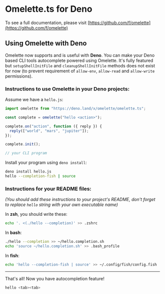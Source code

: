 # Omelette.ts for Deno

To see a full documentation, please visit [https://github.com/f/omelette](https://github.com/f/omelette)

## Using Omelette with Deno

Omelette now supports and is useful with **Deno**. You can make your Deno based CLI tools autocomplete powered using Omelette. It's fully featured but `setupShellInitFile` and `cleanupShellInitFile` methods does not exist for now (to prevent requirement of `allow-env`, `allow-read` and `allow-write` permissions).

### Instructions to use Omelette in your Deno projects:

Assume we have a `hello.js`:

```typescript
import omelette from "https://deno.land/x/omelette/omelette.ts";

const complete = omelette("hello <action>");

complete.on("action", function ({ reply }) {
  reply(["world", "mars", "jupiter"]);
});

complete.init();

// your CLI program
```

Install your program using `deno install`:

```bash
deno install hello.js
hello --completion-fish | source
```

### Instructions for your README files:

*(You should add these instructions to your project's README, don't forget to replace `hello` string with your own executable name)*

In **zsh**, you should write these:

```bash
echo '. <(./hello --completion)' >> .zshrc
```

In **bash**:

```bash
./hello --completion >> ~/hello.completion.sh
echo 'source ~/hello.completion.sh' >> .bash_profile
```

In **fish**:

```bash
echo 'hello --completion-fish | source' >> ~/.config/fish/config.fish
```

---

That's all! Now you have autocompletion feature!

```bash
hello <tab><tab>
```
